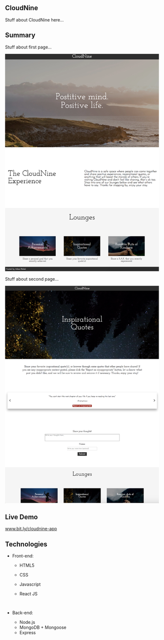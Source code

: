 

## CloudNine 

Stuff about CloudNine here...



## Summary

Stuff about first page...

![cloudnine-screenshot1](https://github.com/ahinkel421/cloudnine-client/blob/master/cloudnine-screenshot1.png)



Stuff about second page...



![cloudnine-screenshot2](https://github.com/ahinkel421/cloudnine-client/blob/master/cloudnine-screenshot2.png)

## Live Demo 

www.bit.ly/cloudnine-app 



## Technologies

- Front-end:

  - HTML5

  - CSS

  - Javascript

  - React JS

    ​

- Back-end:

  - Node.js
  - MongoDB + Mongoose
  - Express



